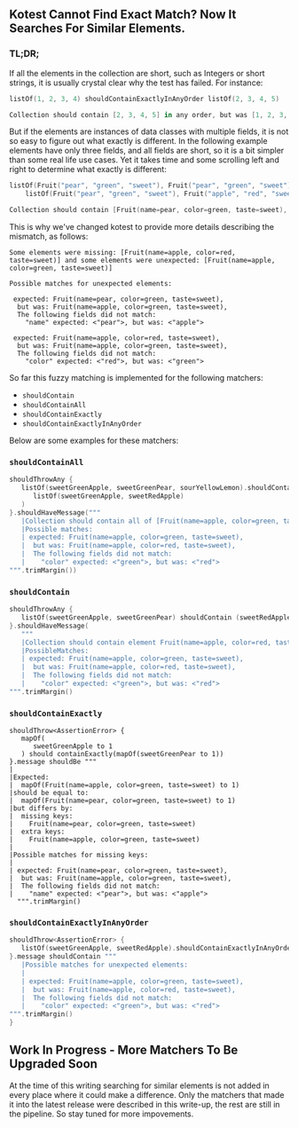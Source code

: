 ## Kotest Cannot Find Exact Match? Now It Searches For Similar Elements.

### TL;DR;

If all the elements in the collection are short, such as Integers or short strings, it is usually crystal clear why the test has failed. For instance:

```kotlin
listOf(1, 2, 3, 4) shouldContainExactlyInAnyOrder listOf(2, 3, 4, 5)

Collection should contain [2, 3, 4, 5] in any order, but was [1, 2, 3, 4]
```

But if the elements are instances of data classes with multiple fields, it is not so easy to figure out what exactly is different. In the following example elements have only three fields, and all fields are short, so it is a bit simpler than some real life use cases. Yet it takes time and some scrolling left and right to determine what exactly is different: 

```kotlin
listOf(Fruit("pear", "green", "sweet"), Fruit("pear", "green", "sweet"), Fruit("apple", "green", "sweet")) shouldContainExactlyInAnyOrder
    listOf(Fruit("pear", "green", "sweet"), Fruit("apple", "red", "sweet"), Fruit("pear", "green", "sweet"))

Collection should contain [Fruit(name=pear, color=green, taste=sweet), Fruit(name=apple, color=red, taste=sweet), Fruit(name=pear, color=green, taste=sweet)] in any order, but was [Fruit(name=pear, color=green, taste=sweet), Fruit(name=pear, color=green, taste=sweet), Fruit(name=apple, color=green, taste=sweet)]
```

This is why we've changed kotest to provide more details describing the mismatch, as follows:

```kotest
Some elements were missing: [Fruit(name=apple, color=red, taste=sweet)] and some elements were unexpected: [Fruit(name=apple, color=green, taste=sweet)]

Possible matches for unexpected elements:

 expected: Fruit(name=pear, color=green, taste=sweet),
  but was: Fruit(name=apple, color=green, taste=sweet),
  The following fields did not match:
    "name" expected: <"pear">, but was: <"apple">

 expected: Fruit(name=apple, color=red, taste=sweet),
  but was: Fruit(name=apple, color=green, taste=sweet),
  The following fields did not match:
    "color" expected: <"red">, but was: <"green">
```

So far this fuzzy matching is implemented for the following matchers:

* `shouldContain`
* `shouldContainAll`
* `shouldContainExactly`
* `shouldContainExactlyInAnyOrder`


Below are some examples for these matchers:


### `shouldContainAll`

```kotlin
shouldThrowAny {
   listOf(sweetGreenApple, sweetGreenPear, sourYellowLemon).shouldContainAll(
      listOf(sweetGreenApple, sweetRedApple)
   )
}.shouldHaveMessage("""
   |Collection should contain all of [Fruit(name=apple, color=green, taste=sweet), Fruit(name=apple, color=red, taste=sweet)] but was missing [Fruit(name=apple, color=red, taste=sweet)]
   |Possible matches:
   | expected: Fruit(name=apple, color=green, taste=sweet),
   |  but was: Fruit(name=apple, color=red, taste=sweet),
   |  The following fields did not match:
   |    "color" expected: <"green">, but was: <"red">
""".trimMargin())
```

### `shouldContain`

```kotlin
shouldThrowAny {
   listOf(sweetGreenApple, sweetGreenPear) shouldContain (sweetRedApple)
}.shouldHaveMessage(
   """
   |Collection should contain element Fruit(name=apple, color=red, taste=sweet) based on object equality; but the collection is [Fruit(name=apple, color=green, taste=sweet), Fruit(name=pear, color=green, taste=sweet)]
   |PossibleMatches:
   | expected: Fruit(name=apple, color=green, taste=sweet),
   |  but was: Fruit(name=apple, color=red, taste=sweet),
   |  The following fields did not match:
   |    "color" expected: <"green">, but was: <"red">
""".trimMargin()
```

### `shouldContainExactly`

```
shouldThrow<AssertionError> {
   mapOf(
      sweetGreenApple to 1
   ) should containExactly(mapOf(sweetGreenPear to 1))
}.message shouldBe """
|
|Expected:
|  mapOf(Fruit(name=apple, color=green, taste=sweet) to 1)
|should be equal to:
|  mapOf(Fruit(name=pear, color=green, taste=sweet) to 1)
|but differs by:
|  missing keys:
|    Fruit(name=pear, color=green, taste=sweet)
|  extra keys:
|    Fruit(name=apple, color=green, taste=sweet)
|
|Possible matches for missing keys:
|
| expected: Fruit(name=pear, color=green, taste=sweet),
|  but was: Fruit(name=apple, color=green, taste=sweet),
|  The following fields did not match:
|    "name" expected: <"pear">, but was: <"apple">
  """.trimMargin()
```

### `shouldContainExactlyInAnyOrder`

```kotlin
shouldThrow<AssertionError> {
   listOf(sweetGreenApple, sweetRedApple).shouldContainExactlyInAnyOrder(listOf(sweetGreenApple, sweetGreenPear))
}.message shouldContain """
   |Possible matches for unexpected elements:
   |
   | expected: Fruit(name=apple, color=green, taste=sweet),
   |  but was: Fruit(name=apple, color=red, taste=sweet),
   |  The following fields did not match:
   |    "color" expected: <"green">, but was: <"red">
""".trimMargin()
}
```

## Work In Progress - More Matchers To Be Upgraded Soon

At the time of this writing searching for similar elements is not added in every place where it could make a difference. Only the matchers that made it into the latest release were described in this write-up, the rest are still in the pipeline. So stay tuned for more impovements.
